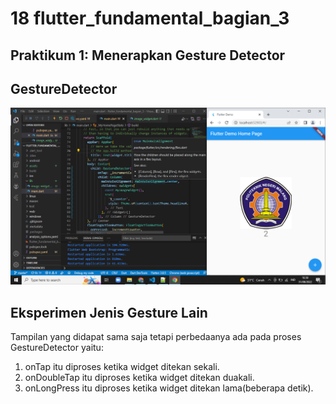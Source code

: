 # 18 flutter_fundamental_bagian_3


## Praktikum 1: Menerapkan Gesture Detector
## GestureDetector
![Screenshot Text_Widget](images/01.png)
## Eksperimen Jenis Gesture Lain
Tampilan yang didapat sama saja tetapi perbedaanya ada pada proses GestureDetector yaitu:
1. onTap itu diproses ketika widget ditekan sekali.
2. onDoubleTap itu diproses ketika widget ditekan duakali.
3. onLongPress itu diproses ketika widget ditekan lama(beberapa detik).